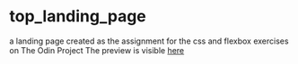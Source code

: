 # top_landing_page
a landing page created as the assignment for the css and flexbox exercises on The Odin Project
The preview is visible [here](https://adamnson.github.io/top_landing_page/)
